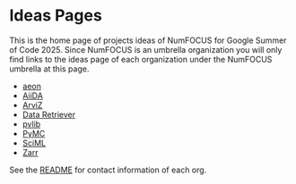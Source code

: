 # Ideas Pages

This is the home page of projects ideas of NumFOCUS for Google Summer of Code 2025.
Since NumFOCUS is an umbrella organization you will only find links to the ideas
page of each organization under the NumFOCUS umbrella at this page.

- [aeon](https://github.com/aeon-toolkit/aeon-admin/blob/main/gsoc/gsoc-2025-projects.md)
- [AiiDA](https://github.com/aiidateam/aiida-core/wiki/GSoC-2025-Projects)
- [ArviZ](https://github.com/arviz-devs/arviz/wiki/GsoC-2025-projects)
- [Data Retriever](https://github.com/weecology/retriever/wiki/GSoC-2025-Project-Ideas)
- [pvlib](https://github.com/pvlib/pvlib-python/wiki/GSoC-2025-Projects)
- [PyMC](https://github.com/pymc-devs/pymc/wiki/GSoC-2025-projects)
- [SciML](https://sciml.ai/dev/#google_summer_of_code)
- [Zarr](https://github.com/zarr-developers/gsoc/blob/main/2025/ideas-list.md)


See the [README](https://github.com/numfocus/gsoc/blob/master/README.md#organizations-confirmed-under-numfocus-umbrella) for contact information of each org.
